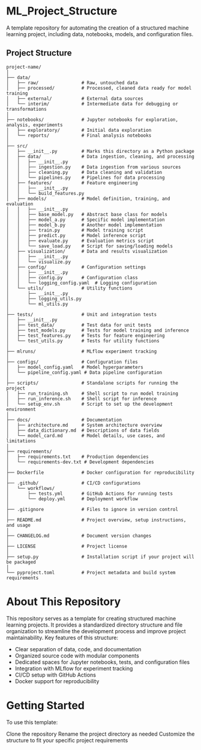 # ML_Project_Structure
A template repository for automating the creation of a structured machine learning project, including data, notebooks, models, and configuration files.


## Project Structure

```
project-name/
│
├── data/
│   ├── raw/                # Raw, untouched data
│   ├── processed/          # Processed, cleaned data ready for model training
│   ├── external/           # External data sources
│   └── interim/            # Intermediate data for debugging or transformations
│
├── notebooks/              # Jupyter notebooks for exploration, analysis, experiments
│   ├── exploratory/        # Initial data exploration
│   └── reports/            # Final analysis notebooks
│
├── src/
│   ├── __init__.py         # Marks this directory as a Python package
│   ├── data/               # Data ingestion, cleaning, and processing
│   │   ├── __init__.py
│   │   ├── ingestion.py    # Data ingestion from various sources
│   │   ├── cleaning.py     # Data cleaning and validation
│   │   └── pipelines.py    # Pipelines for data processing
│   ├── features/           # Feature engineering
│   │   ├── __init__.py
│   │   └── build_features.py
│   ├── models/             # Model definition, training, and evaluation
│   │   ├── __init__.py
│   │   ├── base_model.py   # Abstract base class for models
│   │   ├── model_a.py      # Specific model implementation
│   │   ├── model_b.py      # Another model implementation
│   │   ├── train.py        # Model training script
│   │   ├── predict.py      # Model inference script
│   │   ├── evaluate.py     # Evaluation metrics script
│   │   └── save_load.py    # Script for saving/loading models
│   ├── visualization/      # Data and results visualization
│   │   ├── __init__.py
│   │   └── visualize.py
│   ├── config/             # Configuration settings
│   │   ├── __init__.py
│   │   ├── config.py       # Configuration class
│   │   └── logging_config.yaml  # Logging configuration
│   └── utils/              # Utility functions
│       ├── __init__.py
│       ├── logging_utils.py
│       └── ml_utils.py
│
├── tests/                  # Unit and integration tests
│   ├── __init__.py
│   ├── test_data/          # Test data for unit tests
│   ├── test_models.py      # Tests for model training and inference
│   ├── test_features.py    # Tests for feature engineering
│   └── test_utils.py       # Tests for utility functions
│
├── mlruns/                 # MLflow experiment tracking
│
├── configs/                # Configuration files
│   ├── model_config.yaml   # Model hyperparameters
│   └── pipeline_config.yaml # Data pipeline configuration
│
├── scripts/                # Standalone scripts for running the project
│   ├── run_training.sh     # Shell script to run model training
│   ├── run_inference.sh    # Shell script for inference
│   └── setup_env.sh        # Script to set up the development environment
│
├── docs/                   # Documentation
│   ├── architecture.md     # System architecture overview
│   ├── data_dictionary.md  # Descriptions of data fields
│   └── model_card.md       # Model details, use cases, and limitations
│
├── requirements/
│   ├── requirements.txt    # Production dependencies
│   └── requirements-dev.txt # Development dependencies
│
├── Dockerfile              # Docker configuration for reproducibility
│
├── .github/                # CI/CD configurations
│   └── workflows/
│       ├── tests.yml       # GitHub Actions for running tests
│       └── deploy.yml      # Deployment workflow
│
├── .gitignore              # Files to ignore in version control
│
├── README.md               # Project overview, setup instructions, and usage
│
├── CHANGELOG.md            # Document version changes
│
├── LICENSE                 # Project license
│
├── setup.py                # Installation script if your project will be packaged
│
└── pyproject.toml          # Project metadata and build system requirements
```

# About This Repository
This repository serves as a template for creating structured machine learning projects. It provides a standardized directory structure and file organization to streamline the development process and improve project maintainability.
Key features of this structure:

- Clear separation of data, code, and documentation
- Organized source code with modular components
- Dedicated spaces for Jupyter notebooks, tests, and configuration files
- Integration with MLflow for experiment tracking
- CI/CD setup with GitHub Actions
- Docker support for reproducibility

# Getting Started

To use this template:

Clone the repository
Rename the project directory as needed
Customize the structure to fit your specific project requirements
